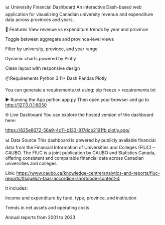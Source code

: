 📊 University Financial Dashboard
An interactive Dash-based web application for visualizing Canadian university revenue and expenditure data across provinces and years.

🚀 Features
View revenue vs expenditure trends by year and province

Toggle between aggregate and province-level views

Filter by university, province, and year range

Dynamic charts powered by Plotly

Clean layout with responsive design

📦Requirements
Python 3.11+
Dash
Pandas
Plotly

You can generate a requirements.txt using:
pip freeze > requirements.txt

▶️ Running the App
python app.py
Then open your browser and go to http://127.0.0.1:8050

🌐 Live Dashboard
You can explore the hosted version of the dashboard here: 

https://825e8672-56a9-4c11-b133-817ddb2191fb.plotly.app/

📊 Data Source
This dashboard is powered by publicly available financial data from the Financial Information of Universities and Colleges (FIUC) – CAUBO. The FIUC is a joint publication by CAUBO and Statistics Canada, offering consistent and comparable financial data across Canadian universities and colleges.

Link: https://www.caubo.ca/knowledge-centre/analytics-and-reports/fiuc-reports/#squelch-taas-accordion-shortcode-content-4

It includes:

Income and expenditure by fund, type, province, and institution

Trends in net assets and operating costs

Annual reports from 2001 to 2023
